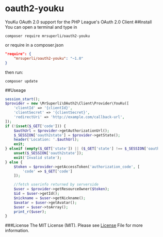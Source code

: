 # oauth2-youku
YouKu OAuth 2.0 support for the PHP League's OAuth 2.0 Client
##Install
You can open a terminal and type in
```shell
composer require mrsuperli/oauth2-youku
```
or require in a composer.json
```json
"require": {
	"mrsuperli/oauth2-youku": "~1.0"
}
```
then run:
```shell
composer update
```
##Useage
```php
session_start();
$provider = new \MrSuperli\OAuth2\Client\Provider\YouKu([
	'clientId' => '{clientId}',
	'clientSecret' => '{clientSecret}',
	'redirectUri' => 'http://example.com/callback-url',
]);
if (!isset($_GET['code'])) {
	$authUrl = $provider->getAuthorizationUrl();
	$_SESSION['oauth2state'] = $provider->getState();
	header('Location: '.$authUrl);
	exit;
} elseif (empty($_GET['state']) || ($_GET['state'] !== $_SESSION['oauth2state'])) {
	unset($_SESSION['oauth2state']);
	exit('Invalid state');
} else {
	$token = $provider->getAccessToken('authorization_code', [
		'code' => $_GET['code']
	]);

	//fetch userinfo returned by serverside
    $user = $provider->getResourceOwner($token);
    $id = $user->getId();
    $nickname = $user->getNickname();
    $avatar = $user->getAvatar();
    $user = $user->toArray();
    print_r($user);
}
```
###License
The MIT License (MIT). Please see [License](https://github.com/spoonwep/oauth2-qq/blob/master/LICENSE.txt) File for more information.
